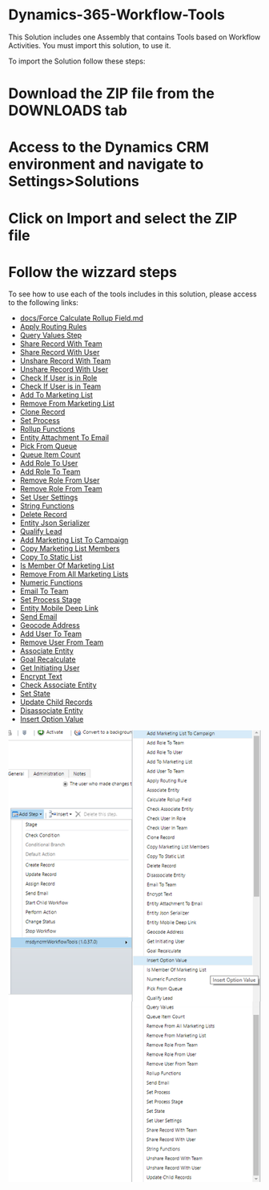 # Dynamics-365-Workflow-Tools
This Solution includes one Assembly that contains Tools based on Workflow Activities.
You must import this solution, to use it.

To import the Solution follow these steps:

# Download the ZIP file from the DOWNLOADS tab
# Access to the Dynamics CRM environment and navigate to Settings>Solutions
# Click on Import and select the ZIP file
# Follow the wizzard steps

To see how to use each of the tools includes in this solution, please access to the following links:
* [docs/Force Calculate Rollup Field.md](Force-Calculate-Rollup-Field)
* [Apply Routing Rules](Apply-Routing-Rules)
* [Query Values Step](Query-Values-Step)
* [Share Record With Team](Share-Record-With-Team)
* [Share Record With User](Share-Record-With-User)
* [Unshare Record With Team](Unshare-Record-With-Team)
* [Unshare Record With User](Unshare-Record-With-User)
* [Check If User is in Role](Check-If-User-is-in-Role)
* [Check If User is in Team](Check-If-User-is-in-Team)
* [Add To Marketing List](Add-To-Marketing-List)
* [Remove From Marketing List](Remove-From-Marketing-List)
* [Clone Record](Clone-Record)
* [Set Process](Set-Process)
* [Rollup Functions](Rollup-Functions)
* [Entity Attachment To Email](Entity-Attachment-To-Email)
* [Pick From Queue](Pick-From-Queue)
* [Queue Item Count](Queue-Item-Count)
* [Add Role To User](Add-Role-To-User)
* [Add Role To Team](Add-Role-To-Team)
* [Remove Role From User](Remove-Role-From-User)
* [Remove Role From Team](Remove-Role-From-Team)
* [Set User Settings](Set-User-Settings)
* [String Functions](String-Functions)
* [Delete Record](Delete-Record)
* [Entity Json Serializer](Entity-Json-Serializer)
* [Qualify Lead](Qualify-Lead)
* [Add Marketing List To Campaign](Add-Marketing-List-To-Campaign)
* [Copy Marketing List Members](Copy-Marketing-List-Members)
* [Copy To Static List](Copy-To-Static-List)
* [Is Member Of Marketing List](Is-Member-Of-Marketing-List)
* [Remove From All Marketing Lists](Remove-From-All-Marketing-Lists)
* [Numeric Functions](Numeric-Functions)
* [Email To Team](Email-To-Team)
* [Set Process Stage](Set-Process-Stage)
* [Entity Mobile Deep Link](Entity-Mobile-Deep-Link)
* [Send Email](Send-Email)
* [Geocode Address](Geocode-Address)
* [Add User To Team](Add-User-To-Team)
* [Remove User From Team](Remove-User-From-Team)
* [Associate Entity](Associate-Entity)
* [Goal Recalculate](Goal-Recalculate)
* [Get Initiating User](Get-Initiating-User)
* [Encrypt Text](Encrypt-Text)
* [Check Associate Entity](Check-Associate-Entity)
* [Set State](Set-State)
* [Update Child Records](Update-Child-Records)
* [Disassociate Entity](Disassociate-Entity)
* [Insert Option Value](Insert-Option-Value)

![](docs/Home_wf1.png)
